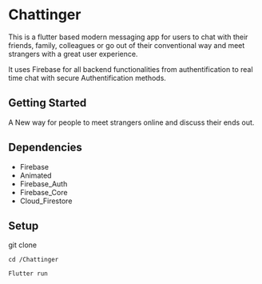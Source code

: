 # Chattinger

This is a flutter based modern messaging app for users to chat with their friends, family, colleagues or go out of their conventional way and meet strangers with a great user experience.

It uses Firebase for all backend functionalities from authentification to real time chat with secure Authentification methods.

## Getting Started

A New way for people to meet strangers online and discuss their ends out.

## Dependencies

- Firebase
- Animated
- Firebase_Auth
- Firebase_Core
- Cloud_Firestore

## Setup

git clone 

```
cd /Chattinger

Flutter run
```
